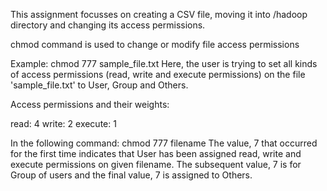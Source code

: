 This assignment focusses on creating a CSV file, moving it into /hadoop directory and changing its access permissions.

chmod command is used to change or modify file access permissions

Example: chmod 777 sample_file.txt
Here, the user is trying to set all kinds of access permissions (read, write and execute permissions) on the file 'sample_file.txt' to User, Group and Others.

Access permissions and their weights:

read: 4
write: 2
execute: 1

In the following command:
chmod 777 filename
The value, 7 that occurred for the first time indicates that User has been assigned read, write and execute permissions on given filename.
The subsequent value, 7 is for Group of users and the final value, 7 is assigned to Others.  
